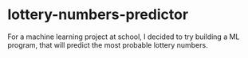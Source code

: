 # lottery-numbers-predictor
For a machine learning project at school, I decided to try building a ML program, that will predict the most probable lottery numbers.
